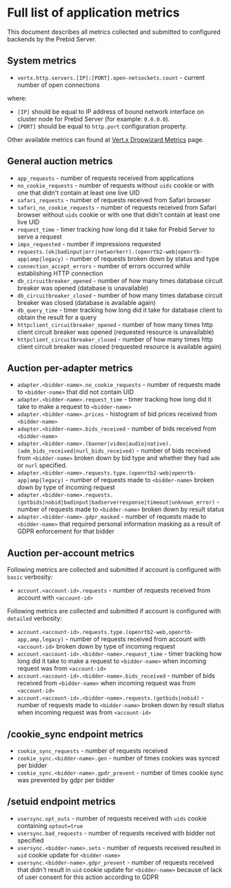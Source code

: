 # Full list of application metrics

This document describes all metrics collected and submitted to configured backends by the Prebid Server.

## System metrics
- `vertx.http.servers.[IP]:[PORT].open-netsockets.count` - current number of open connections

where:
- `[IP]` should be equal to IP address of bound network interface on cluster node for Prebid Server (for example: `0.0.0.0`).
- `[PORT]` should be equal to `http.port` configuration property.

Other available metrics can found at [Vert.x Dropwizard Metrics](https://vertx.io/docs/vertx-dropwizard-metrics/java/#_the_metrics) page.

## General auction metrics
- `app_requests` - number of requests received from applications
- `no_cookie_requests` - number of requests without `uids` cookie or with one that didn't contain at least one live UID
- `safari_requests` - number of requests received from Safari browser
- `safari_no_cookie_requests` - number of requests received from Safari browser without `uids` cookie or with one that didn't contain at least one live UID
- `request_time` - timer tracking how long did it take for Prebid Server to serve a request
- `imps_requested` - number if impressions requested
- `requests.(ok|badinput|err|networkerr).(openrtb2-web|openrtb-app|amp|legacy)` - number of requests broken down by status and type
- `connection_accept_errors` - number of errors occurred while establishing HTTP connection
- `db_circuitbreaker_opened` - number of how many times database circuit breaker was opened (database is unavailable)
- `db_circuitbreaker_closed` - number of how many times database circuit breaker was closed (database is available again)
- `db_query_time` - timer tracking how long did it take for database client to obtain the result for a query
- `httpclient_circuitbreaker_opened` - number of how many times http client circuit breaker was opened (requested resource is unavailable)
- `httpclient_circuitbreaker_closed` - number of how many times http client circuit breaker was closed (requested resource is available again)

## Auction per-adapter metrics
- `adapter.<bidder-name>.no_cookie_requests` - number of requests made to `<bidder-name>` that did not contain UID
- `adapter.<bidder-name>.request_time` - timer tracking how long did it take to make a request to `<bidder-name>`
- `adapter.<bidder-name>.prices` - histogram of bid prices received from `<bidder-name>`
- `adapter.<bidder-name>.bids_received` - number of bids received from `<bidder-name>`
- `adapter.<bidder-name>.(banner|video|audio|native).(adm_bids_received|nurl_bids_received)` - number of bids received from `<bidder-name>` broken down by bid type and whether they had `adm` or `nurl` specified.
- `adapter.<bidder-name>.requests.type.(openrtb2-web|openrtb-app|amp|legacy)` - number of requests made to `<bidder-name>` broken down by type of incoming request
- `adapter.<bidder-name>.requests.(gotbids|nobid|badinput|badserverresponse|timeout|unknown_error)` - number of requests made to `<bidder-name>` broken down by result status
- `adapter.<bidder-name>.gdpr_masked` - number of requests made to `<bidder-name>` that required personal information masking as a result of GDPR enforcement for that bidder

## Auction per-account metrics
Following metrics are collected and submitted if account is configured with `basic` verbosity:   
- `account.<account-id>.requests` - number of requests received from account with `<account-id>`

Following metrics are collected and submitted if account is configured with `detailed` verbosity:
- `account.<account-id>.requests.type.(openrtb2-web,openrtb-app,amp,legacy)` - number of requests received from account with `<account-id>` broken down by type of incoming request
- `account.<account-id>.<bidder-name>.request_time` - timer tracking how long did it take to make a request to `<bidder-name>` when incoming request was from `<account-id>` 
- `account.<account-id>.<bidder-name>.bids_received` - number of bids received from `<bidder-name>` when incoming request was from `<account-id>`
- `account.<account-id>.<bidder-name>.requests.(gotbids|nobid)` - number of requests made to `<bidder-name>` broken down by result status  when incoming request was from `<account-id>`

## /cookie_sync endpoint metrics
- `cookie_sync_requests` - number of requests received
- `cookie_sync.<bidder-name>.gen` - number of times cookies was synced per bidder 
- `cookie_sync.<bidder-name>.gpdr_prevent` - number of times cookie sync was prevented by gdpr per bidder

## /setuid endpoint metrics
- `usersync.opt_outs` - number of requests received with `uids` cookie containing `optout=true`
- `usersync.bad_requests` - number of requests received with bidder not specified
- `usersync.<bidder-name>.sets` - number of requests received resulted in `uid` cookie update for `<bidder-name>`
- `usersync.<bidder-name>.gdpr_prevent` - number of requests received that didn't result in `uid` cookie update for `<bidder-name>` because of lack of user consent for this action according to GDPR

